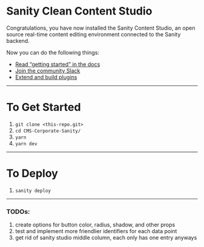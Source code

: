 # Sanity Clean Content Studio

Congratulations, you have now installed the Sanity Content Studio, an open source real-time content editing environment connected to the Sanity backend.

Now you can do the following things:

- [Read “getting started” in the docs](https://www.sanity.io/docs/introduction/getting-started?utm_source=readme)
- [Join the community Slack](https://slack.sanity.io/?utm_source=readme)
- [Extend and build plugins](https://www.sanity.io/docs/content-studio/extending?utm_source=readme)



---


# To Get Started

1. `git clone <this-repo.git>`
2. `cd CMS-Corporate-Sanity/`
3. `yarn`
4. `yarn dev`

---


# To Deploy

1. `sanity deploy`

---

### TODOs: 

1. create options for button color, radius, shadow, and other props
2. test and implement more friendlier identifiers for each data point
3. get rid of sanity studio middle column, each only has one entry anyways
